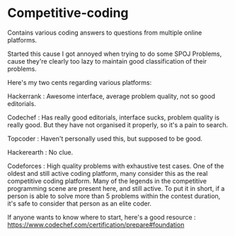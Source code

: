# Competitive-coding
Contains various coding answers to questions from multiple online platforms. 

Started this cause I got annoyed when trying to do some SPOJ Problems, cause they're clearly too lazy to maintain good classification of their problems.

Here's my two cents regarding various platforms:

Hackerrank : Awesome interface, average problem quality, not so good editorials.

Codechef : Has really good editorials, interface sucks, problem quality is really good. But they have not organised it properly, so it's a pain to search.

Topcoder : Haven't personally used this, but supposed to be good. 

Hackerearth : No clue. 

Codeforces : High quality problems with exhaustive test cases. One of the oldest and still active coding platform, many consider this as the real competitive coding platform. Many of the legends in the competitive programming scene are present here, and still active. To put it in short, if a person is able to solve more than 5 problems within the contest duration, it's safe to consider that person as an elite coder.

If anyone wants to know where to start, here's a good resource : 
https://www.codechef.com/certification/prepare#foundation
